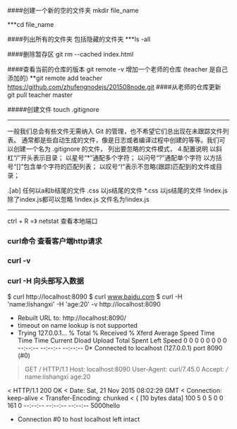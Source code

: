 ####创建一个新的空的文件夹
mkdir file_name

***cd file_name

####列出所有的文件夹  包括隐藏的文件夹
***ls -all

####删除暂存区
git rm --cached index.html

####查看当前的仓库的版本
git remote -v
增加一个老师的仓库 (teacher 是自己添加的)
**git remote add teacher https://github.com/zhufengnodejs/201508node.git
####从老师的仓库更新
git pull teacher master

#####创建文件
touch .gitignore
***
一般我们总会有些文件无需纳入 Git 的管理，也不希望它们总出现在未跟踪文件列表。
通常都是些自动生成的文件，像是日志或者编译过程中创建的等等。我们可以创建一个名为 .gitignore 的文件，
列出要忽略的文件模式，
4.配置说明
以斜杠“/”开头表示目录；
以星号“*”通配多个字符；
以问号“?”通配单个字符
以方括号“[]”包含单个字符的匹配列表；
以叹号“!”表示不忽略(跟踪)匹配到的文件或目录；

.[ab] 任何以a和b结尾的文件
.css 以js结尾的文件
*.css 以js结尾的文件
!index.js 除了index.js都可以忽略
\!index.js 文件名为!index.js
***

ctrl + R =》 netstat 查看本地端口
### curl命令 查看客户端http请求
### curl -v
### curl -H 向头部写入数据
$ curl http://localhost:8090
$ curl www.baidu.com
$ curl -H 'name:lishangxi' -H 'age:20' -v http://localhost:8090
* Rebuilt URL to: http://localhost:8090/
* timeout on name lookup is not supported
*   Trying 127.0.0.1...
  % Total    % Received % Xferd  Average Speed   Time    Time     Time  Current
                                 Dload  Upload   Total   Spent    Left  Speed
  0     0    0     0    0     0      0      0 --:--:-- --:--:-- --:--:--     0* Connected to localhost (127.0.0.1) port 8090 (#0)
> GET / HTTP/1.1
> Host: localhost:8090
> User-Agent: curl/7.45.0
> Accept: */*
> name:lishangxi
> age:20
>
< HTTP/1.1 200 OK
< Date: Sat, 21 Nov 2015 08:02:29 GMT
< Connection: keep-alive
< Transfer-Encoding: chunked
<
{ [10 bytes data]
100     5    0     5    0     0    161      0 --:--:-- --:--:-- --:--:--  5000hello
* Connection #0 to host localhost left intact


